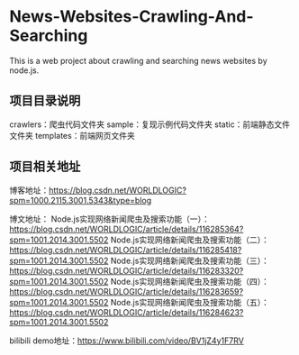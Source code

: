 # News-Websites-Crawling-And-Searching
This is a web project about crawling and searching news websites by node.js.

## 项目目录说明
crawlers：爬虫代码文件夹
sample：复现示例代码文件夹
static：前端静态文件文件夹
templates：前端网页文件夹

## 项目相关地址
博客地址：https://blog.csdn.net/WORLDLOGIC?spm=1000.2115.3001.5343&type=blog

博文地址：
Node.js实现网络新闻爬虫及搜索功能（一）：https://blog.csdn.net/WORLDLOGIC/article/details/116285364?spm=1001.2014.3001.5502
Node.js实现网络新闻爬虫及搜索功能（二）：https://blog.csdn.net/WORLDLOGIC/article/details/116285418?spm=1001.2014.3001.5502
Node.js实现网络新闻爬虫及搜索功能（三）：https://blog.csdn.net/WORLDLOGIC/article/details/116283320?spm=1001.2014.3001.5502
Node.js实现网络新闻爬虫及搜索功能（四）：https://blog.csdn.net/WORLDLOGIC/article/details/116283659?spm=1001.2014.3001.5502
Node.js实现网络新闻爬虫及搜索功能（五）：https://blog.csdn.net/WORLDLOGIC/article/details/116284623?spm=1001.2014.3001.5502

bilibili demo地址：https://www.bilibili.com/video/BV1jZ4y1F7RV

